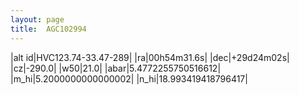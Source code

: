```yaml
---
layout: page
title:  AGC102994
--- 
```

|alt id|HVC123.74-33.47-289|
|ra|00h54m31.6s|
|dec|+29d24m02s|
|cz|-290.0|
|w50|21.0|
|abar|5.4772255750516612|
|m_hi|5.2000000000000002|
|n_hi|18.993419418796417|
